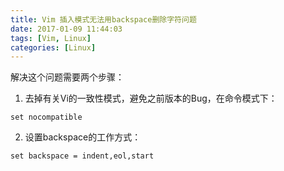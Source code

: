 ```yaml
---
title: Vim 插入模式无法用backspace删除字符问题
date: 2017-01-09 11:44:03
tags: [Vim, Linux]
categories: [Linux]
---
```


解决这个问题需要两个步骤：

1. 去掉有关Vi的一致性模式，避免之前版本的Bug，在命令模式下： 

  `set nocompatible`

2. 设置backspace的工作方式： 

  `set backspace = indent,eol,start`




